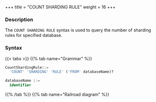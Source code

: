 +++
title = "COUNT SHARDING RULE"
weight = 16
+++

### Description

The `COUNT SHARDING RULE` syntax is used to query the number of sharding rules for specified database.

### Syntax

{{< tabs >}}
{{% tab name="Grammar" %}}
```sql
CountShardingRule::=
  'COUNT' 'SHARDING' 'RULE' ('FROM' databaseName)?

databaseName ::=
  identifier
```
{{% /tab %}}
{{% tab name="Railroad diagram" %}}
<iframe frameborder="0" name="diagram" id="diagram" width="100%" height="100%"></iframe>
{{% /tab %}}
{{< /tabs >}}

### Supplement

- When `databaseName` is not specified, the default is the currently used `DATABASE`. If `DATABASE` is not used, `No database selected` will be prompted.

### Return value description

| Column    | Description                             |
| ----------| ----------------------------------------|
| rule_name | rule type                               |
| database  | the database to which the rule belongs  |
| count     | the number of the rule                  |


### Example

- Query the number of sharding rules for specified database.

```sql
COUNT SHARDING RULE FROM sharding_db;
```

```sql
mysql> COUNT SHARDING RULE FROM sharding_db;
+--------------------------+----------------+-------+
| rule_name                | database       | count |
+--------------------------+----------------+-------+
| sharding_table           | sharding_db    | 2     |
| sharding_table_reference | sharding_db    | 2     |
| broadcast_table          | sharding_db    | 0     |
+--------------------------+----------------+-------+
3 rows in set (0.00 sec)
```

- Query the number of sharding rules for current database.

```sql
COUNT SHARDING RULE;
```

```sql
mysql> COUNT SHARDING RULE;
+--------------------------+----------------+-------+
| rule_name                | database       | count |
+--------------------------+----------------+-------+
| sharding_table           | sharding_db    | 2     |
| sharding_table_reference | sharding_db    | 2     |
| broadcast_table          | sharding_db    | 0     |
+--------------------------+----------------+-------+
3 rows in set (0.00 sec)
```

### Reserved word

`COUNT`, `SHARDING`, `RULE`, `FROM`

### Related links

- [Reserved word](/en/user-manual/shardingsphere-proxy/distsql/syntax/reserved-word/)
